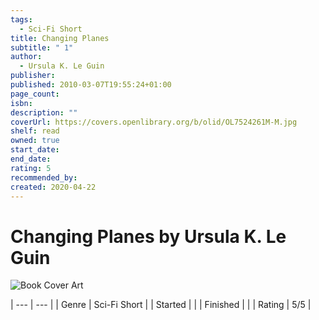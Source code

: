 ```yaml
---
tags:
  - Sci-Fi Short
title: Changing Planes
subtitle: " 1"
author:
  - Ursula K. Le Guin
publisher: 
published: 2010-03-07T19:55:24+01:00
page_count: 
isbn: 
description: ""
coverUrl: https://covers.openlibrary.org/b/olid/OL7524261M-M.jpg
shelf: read
owned: true
start_date: 
end_date: 
rating: 5
recommended_by: 
created: 2020-04-22
---
```


# Changing Planes by Ursula K. Le Guin

![Book Cover Art](https://covers.openlibrary.org/b/olid/OL7524261M-M.jpg)


| --- | --- |
| Genre | Sci-Fi Short |
| Started |  |
| Finished |  |
| Rating | 5/5 |

